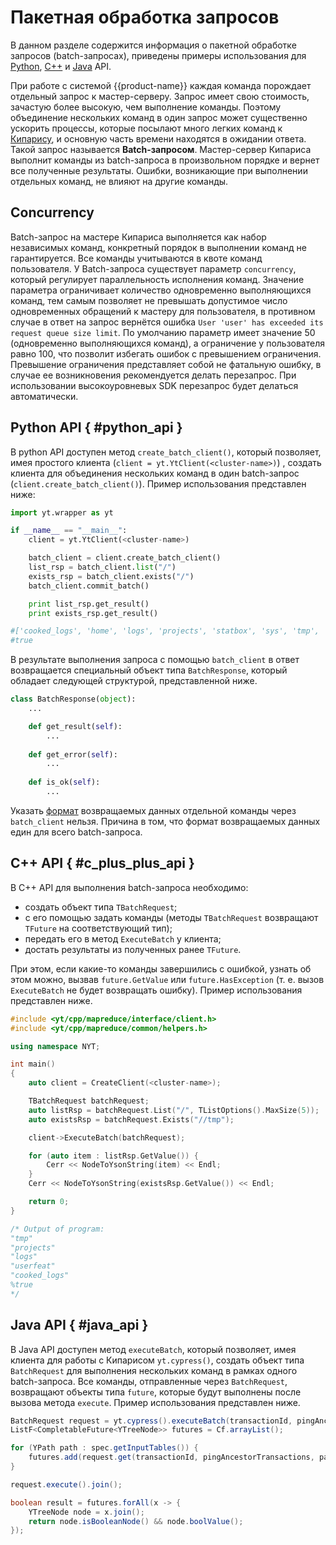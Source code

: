# Пакетная обработка запросов

В данном разделе содержится информация о пакетной обработке запросов (batch-запросах), приведены примеры использования для [Python](../../../user-guide/storage/batch-requests.md#python_api), [C++](../../../user-guide/storage/batch-requests.md#c_plus_plus_api) и [Java](../../../user-guide/storage/batch-requests.md#java_api) API.

При работе с системой {{product-name}} каждая команда порождает отдельный запрос к мастер-серверу. Запрос имеет свою стоимость, зачастую более высокую, чем выполнение команды. Поэтому объединение нескольких команд в один запрос может существенно ускорить процессы, которые посылают много легких команд к [Кипарису](../../../user-guide/storage/cypress.md), и основную часть времени находятся в ожидании ответа. Такой запрос называется **Batch-запросом**. Мастер-сервер Кипариса выполнит команды из batch-запроса в произвольном порядке и вернет все полученные результаты. Ошибки, возникающие при выполнении отдельных команд, не влияют на другие команды. 

## Concurrency

Batch-запрос на мастере Кипариса выполняется как набор независимых команд, конкретный порядок в выполнении команд не гарантируется. Все команды учитываются в квоте команд пользователя. У Batch-запроса существует параметр `concurrency`, который регулирует параллельность исполнения команд. Значение параметра ограничивает количество одновременно выполняющихся команд, тем самым позволяет не превышать допустимое число одновременных обращений к мастеру для пользователя, в противном случае в ответ на запрос вернётся ошибка `User 'user' has exceeded its request queue size limit`. По умолчанию параметр имеет значение 50 (одновременно выполняющихся команд), а ограничение у пользователя равно 100, что позволит избегать ошибок с превышением ограничения. Превышение ограничения представляет собой не фатальную ошибку, в случае ее возникновения рекомендуется делать перезапрос. При использовании высокоуровневых SDK перезапрос будет делаться автоматически.

## Python API { #python_api }

В python API доступен метод `create_batch_client()`, который позволяет, имея простого клиента (`client = yt.YtClient(<cluster-name>)`) , создать клиента для объединения нескольких команд в один batch-запрос (`client.create_batch_client()`). Пример использования представлен ниже:

```python
import yt.wrapper as yt

if __name__ == "__main__":
    client = yt.YtClient(<cluster-name>)

    batch_client = client.create_batch_client()
    list_rsp = batch_client.list("/")
    exists_rsp = batch_client.exists("/")
    batch_client.commit_batch()

    print list_rsp.get_result()
    print exists_rsp.get_result()

#['cooked_logs', 'home', 'logs', 'projects', 'statbox', 'sys', 'tmp', 'user_sessions', 'userdata', 'userfeat', 'userstats']
#true
```

В результате выполнения запроса с помощью `batch_client` в ответ возвращается специальный объект типа `BatchResponse`, который обладает следующей структурой, представленной ниже.

```python
class BatchResponse(object):
    ...

    def get_result(self):
        ...
 
    def get_error(self):
        ...
        
    def is_ok(self):
        ...
```

Указать [формат](../../../user-guide/storage/formats.md) возвращаемых данных отдельной команды через `batch_client` нельзя. Причина в том, что формат возвращаемых данных един для всего batch-запроса.

## C++ API { #c_plus_plus_api }

В С++ API для выполнения batch-запроса необходимо:

- создать объект типа `TBatchRequest`;
- с его помощью задать команды (методы `TBatchRequest` возвращают `TFuture` на соответствующий тип);
- передать его в метод `ExecuteBatch` у клиента;
- достать результаты из полученных ранее `TFuture`.

При этом, если какие-то команды завершились с ошибкой, узнать об этом можно, вызвав `future.GetValue` или `future.HasException` (т. е. вызов `ExecuteBatch` не будет возвращать ошибку). Пример использования представлен ниже.

```c++
#include <yt/cpp/mapreduce/interface/client.h>
#include <yt/cpp/mapreduce/common/helpers.h>

using namespace NYT;

int main()
{
    auto client = CreateClient(<cluster-name>);

    TBatchRequest batchRequest;
    auto listRsp = batchRequest.List("/", TListOptions().MaxSize(5));
    auto existsRsp = batchRequest.Exists("//tmp");

    client->ExecuteBatch(batchRequest);

    for (auto item : listRsp.GetValue()) {
        Cerr << NodeToYsonString(item) << Endl;
    }
    Cerr << NodeToYsonString(existsRsp.GetValue()) << Endl;

    return 0;
}

/* Output of program:
"tmp"
"projects"
"logs"
"userfeat"
"cooked_logs"
%true
*/
```

## Java API { #java_api }

В Java API доступен метод `executeBatch`, который позволяет, имея клиента для работы с Кипарисом `yt.cypress()`, создать объект типа `BatchRequest` для выполнения нескольких команд в рамках одного batch-запроса. Все команды, отправленные через `BatchRequest`, возвращают объекты типа `future`, которые будут выполнены после вызова метода `execute`. Пример использования представлен ниже.

```java
BatchRequest request = yt.cypress().executeBatch(transactionId, pingAncestorTransactions, Option.empty());
ListF<CompletableFuture<YTreeNode>> futures = Cf.arrayList();

for (YPath path : spec.getInputTables()) {
	futures.add(request.get(transactionId, pingAncestorTransactions, path.attribute("sorted"), Cf.set()));
}

request.execute().join();

boolean result = futures.forAll(x -> {
	YTreeNode node = x.join();
	return node.isBooleanNode() && node.boolValue();
});
```

